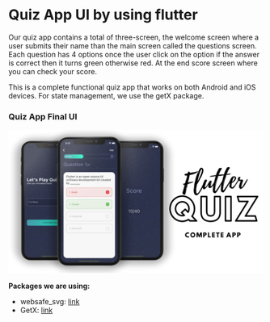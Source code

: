 # Quiz App UI by using flutter

Our quiz app contains a total of three-screen, the welcome screen where a user submits their name than the main screen called the questions screen. Each question has 4 options once the user click on the option if the answer is correct then it turns green otherwise red. At the end score screen where you can check your score.

This is a complete functional quiz app that works on both Android and iOS devices. For state management, we use the getX package.

### Quiz App Final UI

<!-- ![Preview](/gif.gif) -->

![App UI](/ui.png)



**Packages we are using:**
- websafe_svg: [link](https://pub.dev/packages/websafe_svg)
- GetX: [link](https://pub.dev/packages/get)
